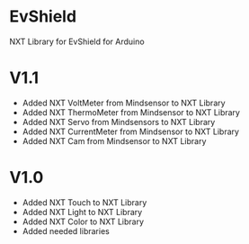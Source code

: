 # EvShield
NXT Library for EvShield for Arduino

# V1.1
- Added NXT VoltMeter from Mindsensor to NXT Library
- Added NXT ThermoMeter from Mindsensor to NXT Library
- Added NXT Servo from Mindsensors to NXT Library
- Added NXT CurrentMeter from Mindsensor to NXT Library
- Added NXT Cam from Mindsensor to NXT Library


# V1.0
- Added NXT Touch to NXT Library
- Added NXT Light to NXT Library
- Added NXT Color to NXT Library
- Added needed libraries

